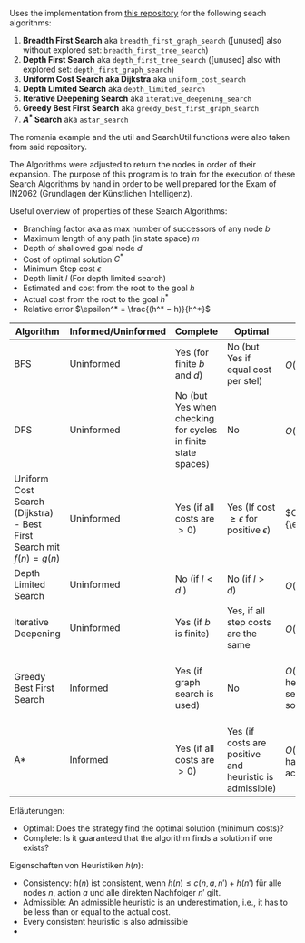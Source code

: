 Uses the implementation from [this repository](https://github.com/aimacode/aima-python) for the following seach algorithms:

1. **Breadth First Search** aka `breadth_first_graph_search` ([unused] also without explored set: `breadth_first_tree_search`)
2. **Depth First Search** aka  `depth_first_tree_search` ([unused] also with explored set: `depth_first_graph_search`)
3. **Uniform Cost Search aka Dijkstra** aka `uniform_cost_search`
4. **Depth Limited Search** aka `depth_limited_search`
5. **Iterative Deepening Search** aka `iterative_deepening_search`
6. **Greedy Best First Search** aka `greedy_best_first_graph_search`
7. **$A^*$ Search** aka `astar_search`

The romania example and the util and SearchUtil functions were also taken from said repository.

The Algorithms were adjusted to return the nodes in order of their expansion.
The purpose of this program is to train for the execution of these Search Algorithms by hand in order to be well prepared for the Exam of IN2062 (Grundlagen der Künstlichen Intelligenz).

Useful overview of properties of these Search Algorithms:

- Branching factor aka as max number of successors of any node $b$
- Maximum length of any path (in state space) $m$ 
- Depth of shallowed goal node $d$
- Cost of optimal solution $C^*$
- Minimum Step cost $\epsilon$
- Depth limit $l$ (For depth limited search)
- Estimated and cost from the root to the goal $h$
- Actual cost from the root to the goal $h^*$
- Relative error $\epsilon^* = \frac{(h^* − h)}{h^*}$

| Algorithm | Informed/Uninformed |Complete | Optimal | Time complexity| Space Complexity |
----|------|-----|----|----|-
| BFS | Uninformed |Yes (for finite $b$ and $d$) | No (but Yes if equal cost per stel) |  $O(b^d)$ | Nodes in frontier: $O(b^d)$; Explored nodes:  $O(b^{d-1})$|
| DFS| Uninformed | No (but Yes when checking for cycles in finite state spaces) | No | $O(b^m)$ | $O(bm)$ |
|Uniform Cost Search (Dijkstra) - Best First Search mit $f(n) = g(n)$| Uninformed| Yes (if all costs are $> 0$) | Yes (If cost $\geq \epsilon$ for positive $\epsilon$) | $O(b^{1+\lfloor{\frac{C^*}{\epsilon}}\rfloor})$ | $O(b^{1+\lfloor{\frac{C^*}{\epsilon}}\rfloor})$ (since all nodes are stored) | 
|Depth Limited Search| Uninformed |No (if $l < d$ ) | No (if $l > d$) |  $O(b^l)$ | $O(bl)$ |
|Iterative Deepening| Uninformed| Yes (if $b$ is finite) | Yes, if all step costs are the same |  $O(b^d)$ | $O(bd)$ |
| Greedy Best First Search| Informed | Yes (if graph search is used) | No |  $O(bm)$ (Worst case: heuristic is misleading the search such that the solution is found last) | $O(bm)$ (Worst case: heuristic is misleading the search such that the solution is found last) (since all nodes are stored) |
| A*| Informed | Yes (if all costs are $> 0$) | Yes (if costs are positive and heuristic is admissible) | $O(b^{\epsilon^* d})$ (If the state space has a single goal and all actions are reversible) | $O(b^{\epsilon^* d})$ (If the state space has a single goal and all actions are reversible) (since all nodes are stored) |

Erläuterungen:
- Optimal: Does the strategy find the optimal solution (minimum costs)?
- Complete: Is it guaranteed that the algorithm finds a solution if one exists?

Eigenschaften von Heuristiken $h(n)$: 
- Consistency: $h(n)$ ist consistent, wenn $h(n) \leq c(n, a, n') + h(n')$ für alle nodes $n$, action $a$ und alle direkten Nachfolger $n'$ gilt.
- Admissible: An admissible heuristic is an
underestimation, i.e., it has to be less than or equal to the actual cost.
- Every consistent heuristic is also admissible
- 